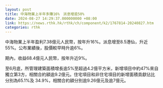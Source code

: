 ```yaml
---
layout: post
title: 中海物業上半年多賺16%　派息增逾50%
date: 2024-08-27 14:29:37.000000000 +08:00
link: https://news.rthk.hk/rthk/ch/component/k2/1767814-20240827.htm
categories: rthk
---
```


中海物業上半年盈利7.38億元人民幣，按年升16%。派息增至8.5港仙，升近55%。公布業績後，股價較早時升逾6%。

期內，收益68.4億元人民幣，按年升近9%。

至6月底，所管理建築面積增長逾5%至超過4.2億平方米，新增項目中約47%來自獨立第3方，相關合約額逾9.2億元。住宅項目和非住宅項目的新增面積貢獻佔比分別為65.1%及 34.9%，相關合約額分別逾9.26億元及逾7億元。
